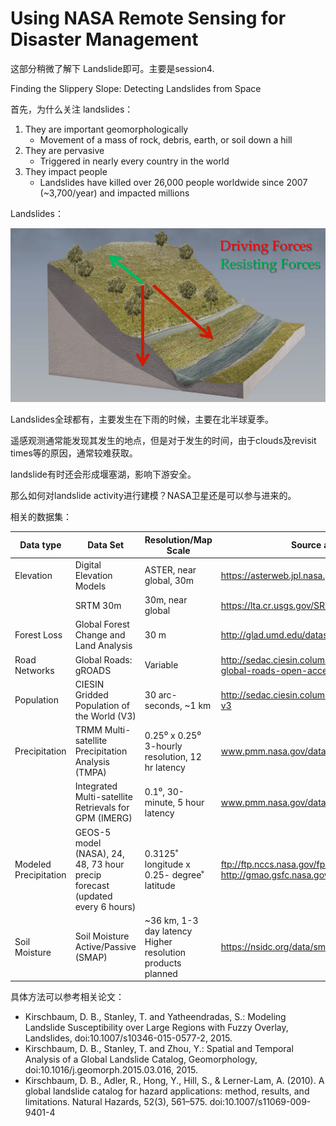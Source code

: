 # Using NASA Remote Sensing for Disaster Management

这部分稍微了解下 Landslide即可。主要是session4.

Finding the Slippery Slope: Detecting Landslides from Space 

首先，为什么关注 landslides：

1. They are important geomorphologically
    - Movement of a mass of rock, debris, earth, or soil down a hill
2. They are pervasive 
    - Triggered in nearly every country in the world
3. They impact people 
    - Landslides have killed over 26,000 people worldwide since 2007 (~3,700/year) and impacted millions
    
Landslides：

![](QQ截图20201009164827.png)

Landslides全球都有，主要发生在下雨的时候，主要在北半球夏季。

遥感观测通常能发现其发生的地点，但是对于发生的时间，由于clouds及revisit times等的原因，通常较难获取。

landslide有时还会形成堰塞湖，影响下游安全。

那么如何对landslide activity进行建模？NASA卫星还是可以参与进来的。

相关的数据集：

|Data	type|Data	Set |Resolution/Map	Scale |Source	and	website|
|-|-|-|-|
|Elevation |Digital	Elevation	Models |ASTER,	near	global,	30m |https://asterweb.jpl.nasa.gov/gdem.asp|
||SRTM	30m |30m,	near	global |https://lta.cr.usgs.gov/SRTM1Arc|
|Forest	Loss |Global	Forest	Change	and	Land	Analysis	|30	m|http://glad.umd.edu/dataset|
|Road	Networks|Global	Roads:	gROADS|Variable|http://sedac.ciesin.columbia.edu/data/set/groads-global-roads-open-access-v1|
|Population |CIESIN	Gridded	Population	of	the	World	(V3)|30	arc-seconds,	~1	km|http://sedac.ciesin.columbia.edu/data/collection/gpw-v3|
|Precipitation	 |TRMM	Multi-satellite	Precipitation	Analysis	(TMPA)|0.25⁰	x	0.25⁰	3-hourly	resolution,	12	hr	latency|www.pmm.nasa.gov/data-access|
||Integrated	Multi-satellite	Retrievals	for	GPM	(IMERG)|0.1⁰,	30-minute,	5	hour	latency|www.pmm.nasa.gov/data-access|
|Modeled	Precipitation	|GEOS-5	model	(NASA),	24,	48,	73	hour	precip	forecast	(updated	every	6	hours)|0.3125˚	longitude	x	0.25-	degree˚	latitude|ftp://ftp.nccs.nasa.gov/fp/forecast/; http://gmao.gsfc.nasa.gov|
|Soil	Moisture|Soil	Moisture	Active/Passive	(SMAP)|~36	km,	1-3	day	latency	Higher	resolution	products	planned|https://nsidc.org/data/smap|

具体方法可以参考相关论文：

- Kirschbaum, D. B., Stanley, T. and Yatheendradas, S.: Modeling Landslide Susceptibility over Large Regions with Fuzzy Overlay, Landslides, doi:10.1007/s10346-015-0577-2, 2015.
- Kirschbaum, D. B., Stanley, T. and Zhou, Y.: Spatial and Temporal Analysis of a Global Landslide Catalog, Geomorphology, doi:10.1016/j.geomorph.2015.03.016, 2015.
- Kirschbaum, D. B., Adler, R., Hong, Y., Hill, S., & Lerner-Lam, A. (2010). A global landslide catalog for hazard applications: method, results, and limitations. Natural Hazards, 52(3), 561–575. doi:10.1007/s11069-009-9401-4